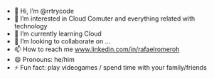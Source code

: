 - 👋 Hi, I’m @rrtrycode
- 👀 I’m interested in Cloud Comuter and everything related with technology
- 🌱 I’m currently learning Cloud
- 💞️ I’m looking to collaborate on ...
- 📫 How to reach me www.linkedin.com/in/rafaelromeroh
- 😄 Pronouns: he/him
- ⚡ Fun fact: play videogames / spend time with your family/friends

<!---
rrtrycode/rrtrycode is a ✨ special ✨ repository because its `README.md` (this file) appears on your GitHub profile.
You can click the Preview link to take a look at your changes.
--->
